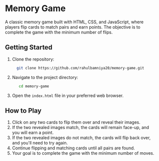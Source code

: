 # Memory Game

A classic memory game built with HTML, CSS, and JavaScript, where players flip cards to match pairs and earn points. The objective is to complete the game with the minimum number of flips.


## Getting Started

1. Clone the repository:
   
   ```bash
     git clone https://github.com/rahulbamniya20/memory-game.git
   ```
 
2. Navigate to the project directory:
   
   ```bash
      cd memory-game
   ```
3. Open the `index.html` file in your preferred web browser.

## How to Play

1. Click on any two cards to flip them over and reveal their images.
2. If the two revealed images match, the cards will remain face-up, and you will earn a point.
3. If the two revealed images do not match, the cards will flip back over, and you'll need to try again.
4. Continue flipping and matching cards until all pairs are found.
5. Your goal is to complete the game with the minimum number of moves.
